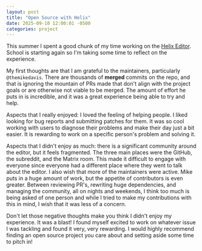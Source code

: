 ```yaml
---
layout: post
title: "Open Source with Helix"
date: 2025-09-10 12:00:01 -0500
categories: project
---
```


This summer I spent a good chunk of my time working on the [Helix Editor](https://github.com/helix-editor/helix).
School is starting again so I'm taking some time to reflect on the experience.

My first thoughts are that I am grateful to the maintainers, particularly `@themikedavis`.
There are thousands of **merged** commits on the repo, and that is ignoring the mountain
of PRs made that don't align with the project goals or are otherwise not viable to be merged.
The amount of effort he puts in is incredible, and it was a great experience being able to
try and help.

Aspects that I really enjoyed: I loved the feeling of helping people. I liked looking for bug
reports and submitting patches for them. It was so cool working with users to diagnose their problems
and make their day just a bit easier. It is rewarding to work on a specific person's problem and
solving it.

Aspects that I didn't enjoy as much: there is a significant community around the editor,
but it feels fragmented. The three main places were the GitHub, the subreddit, and the
Matrix room. This made it difficult to engage with everyone since everyone had a different
place where they went to talk about the editor. I also wish that more of the maintainers were
active. Mike puts in a huge amount of work, but the appetite of contributors is even greater.
Between reviewing PR's, rewriting huge dependencies, and managing the community, all
on nights and weekends, I think too much is being asked of one person and while I tried to make
my contributions with this in mind, I wish that it was less of a concern.

Don't let those negative thoughts make you think I didn't enjoy my experience. It was a blast!
I found myself excited to work on whatever issue I was tackling and found it very, very rewarding.
I would highly recommend finding an open source project you care about and setting aside some time
to pitch in!
